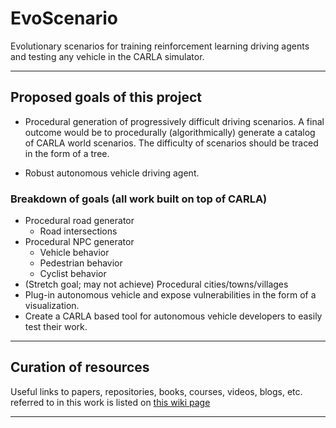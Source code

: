 # EvoScenario
Evolutionary scenarios for training reinforcement learning driving agents and testing any vehicle in the CARLA simulator.

***

## Proposed goals of this project
* Procedural generation of progressively difficult driving scenarios. A final outcome would be to procedurally (algorithmically) generate a catalog of CARLA world scenarios. The difficulty of scenarios should be traced in the form of a tree. 

* Robust autonomous vehicle driving agent.

### Breakdown of goals (all work built on top of CARLA)
* Procedural road generator
  * Road intersections
* Procedural NPC generator
  * Vehicle behavior
  * Pedestrian behavior
  * Cyclist behavior
* (Stretch goal; may not achieve) Procedural cities/towns/villages 
* Plug-in autonomous vehicle and expose vulnerabilities in the form of a visualization.
* Create a CARLA based tool for autonomous vehicle developers to easily test their work.

***

## Curation of resources
Useful links to papers, repositories, books, courses, videos, blogs, etc. referred to in this work is listed on [this wiki page](https://github.com/ishaan95/EvoScenario/wiki/Resources)

***







